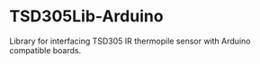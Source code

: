 # TSD305Lib-Arduino
Library for interfacing TSD305 IR thermopile sensor with Arduino compatible boards.
